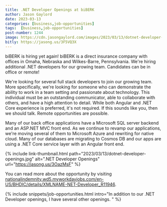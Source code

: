 ```yaml
---
title: .NET Developer Openings at biBERK
author: Jason Gaylord
date: 2023-03-13
categories: [business,job-opportunities]
tags:  [business,job-opportunities]
post-number: 1244
image: https://cdn.jasongaylord.com/images/2023/03/13/dotnet-developer-openings.jpg
bitly: https://jasong.us/3F5VQ3X
---
```


biBERK is hiring yet again! biBERK is a direct insurance company with offices in Omaha, Nebraska and Wilkes-Barre, Pennsylvania. We're hiring additional .NET developers for our growing team. Candidates can be in office or remote!

We're looking for several full stack developers to join our growing team. More specifically, we're looking for someone who can demonstrate the ability to work in a team setting and passionate about technology. This individual must be an outstanding communicator, able to collaborate with others, and have a high attention to detail. While both Angular and .NET Core experience is preferred, it's not required. If this sounds like you, then we should talk. Remote opportunities are possible.

Many of our back office applications have a Microsoft SQL server backend and an ASP.NET MVC front end. As we continue to revamp our applications, we're moving several of them to Microsoft Azure and rewriting for native cloud. Many of our databases are migrating to Cosmos DB and our apps are using a .NET Core service layer with an Angular front end. 

{% include link-thumbnail.html path="2023/03/13/dotnet-developer-openings.jpg" alt=".NET Developer Openings" url="https://jasong.us/3OazMsF" %}

You can read more about the opportunity by visiting [nationalindemnity.wd5.myworkdayjobs.com/en-US/BHDIC/details/XMLNAME-NET-Developer_R11946](https://jasong.us/3OazMsF).

{% include snippets/job-opportunities.html intro="In addition to our .NET Developer openings, I have several other openings. " %}